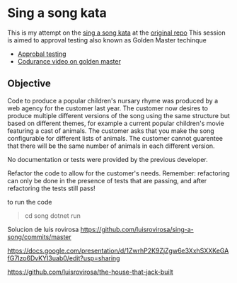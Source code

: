 # Sing a song kata

This is my attempt on the [sing a song kata](https://kata-log.rocks/sing-a-song-kata) at the [original repo](https://github.com/sleepyfox/code-dojo-39)
This session is aimed to approval testing also known as Golden Master techinque
* [Approbal testing](https://understandlegacycode.com/approval-tests/)
* [Codurance video on golden master](https://www.youtube.com/watch?v=cI7CtKwsE_w)

## Objective
Code to produce a popular children's nursary rhyme was produced by a web agency for the customer last year. The customer now desires to produce multiple different versions of the song using the same structure but based on different themes, for example a current popular children's movie featuring a cast of animals. The customer asks that you make the song configurable for different lists of animals. The customer cannot guarentee that there will be the same number of animals in each different version.

No documentation or tests were provided by the previous developer.

Refactor the code to allow for the customer's needs. Remember: refactoring can only be done in the presence of tests that are passing, and after refactoring the tests still pass!

to run the code
>cd song
>dotnet run

Solucion de luis rovirosa
https://github.com/luisrovirosa/sing-a-song/commits/master

https://docs.google.com/presentation/d/1ZwrhP2K9ZjZgw6e3XxhSXXKeGAfG7Izo6DvKYI3uab0/edit?usp=sharing

https://github.com/luisrovirosa/the-house-that-jack-built